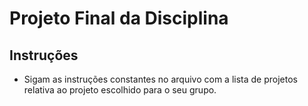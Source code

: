 # Projeto Final da Disciplina

## Instruções

- Sigam as instruções constantes no arquivo com a lista de projetos relativa ao projeto escolhido para o seu grupo.
